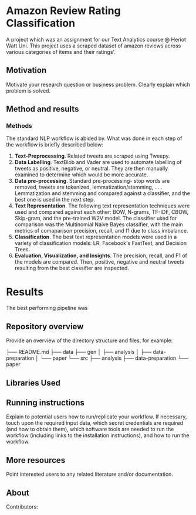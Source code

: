 
# Amazon Review Rating Classification

A project which was an assignment for our Text Analytics course @ Heriot Watt Uni. This project uses a scraped dataset of amazon reviews across various categories of items and their ratings'.

## Motivation

Motivate your research question or business problem. Clearly explain which problem is solved.

## Method and results

### Methods 
The standard NLP workflow is abided by. What was done in each step of the workflow is briefly described below:

1. **Text-Preprocessing**. Related tweets are scraped using Tweepy.
2. **Data Labelling**. TextBlob and Vader are used to automate labelling of tweets as positive, negative, or neutral. They are then manually examined to determine which would be more accurate.
3. **Data pre-processing**. Standard pre-processing- stop words are removed, tweets are tokenized, lemmatization/stemming, ... . Lemmatization and stemming and compared against a classifier, and the best one is used in the next step. 
4. **Text Representation**. The following text representation techniques were used and compared against each other: BOW, N-grams, TF-IDF, CBOW, Skip-gram, and the pre-trained W2V model. The classifier used for comparison was the Multinomial Naive Bayes classifier, with the main metrics of comaparison precision, recall, and f1 due to class imbalance.
5. **Classification**. The best text representation models were used in a variety of classification models: LR, Facebook's FastText, and Decision Trees. 
6. **Evaluation, Visualization, and Insights**. The precision, recall, and F1 of the models are compared. Then, positive, negative and neutral tweets resulting from the best classifier are inspected.

# Results

The best performing pipeline was 


## Repository overview

Provide an overview of the directory structure and files, for example:

├── README.md
├── data
├── gen
│   ├── analysis
│   ├── data-preparation
│   └── paper
└── src
    ├── analysis
    ├── data-preparation
    └── paper

## Libraries Used

## Running instructions

Explain to potential users how to run/replicate your workflow. If necessary, touch upon the required input data, which secret credentials are required (and how to obtain them), which software tools are needed to run the workflow (including links to the installation instructions), and how to run the workflow.


## More resources

Point interested users to any related literature and/or documentation.


## About
Contributors: 
